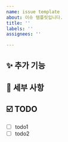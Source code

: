 ```yaml
---
name: issue template
about: 이슈 템플릿입니다.
title: ''
labels: ''
assignees: ''

---
```


## ✨ 추가 기능

<!-- 어떤 기능 개발 -->

## 📃 세부 사항

<!-- 사용할 기술, 패턴 등 설명하고 싶은 사항 -->

## ☑️ TODO

- [ ] todo1
- [ ] todo2

